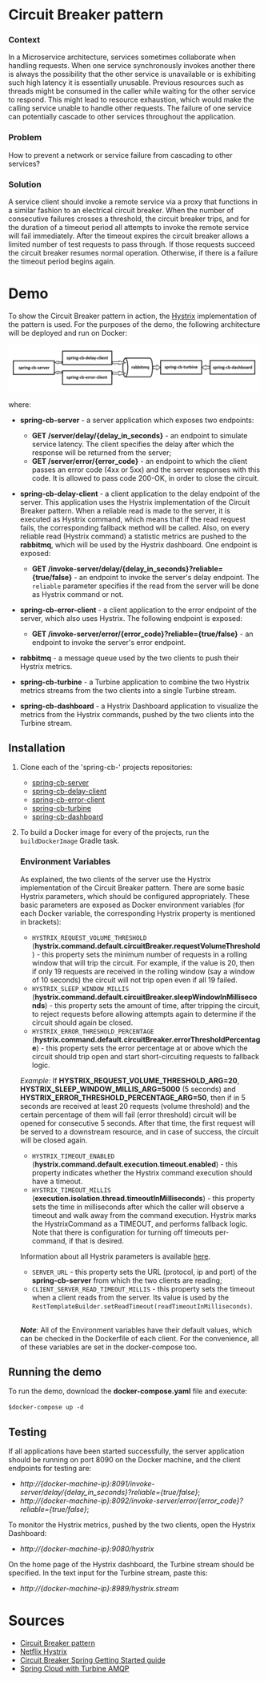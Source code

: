 # Circuit Breaker pattern
### Context
In a Microservice architecture, services sometimes collaborate when handling requests. When one service synchronously invokes another there is always the possibility that the other service is unavailable or is exhibiting such high latency it is essentially unusable. Previous resources such as threads might be consumed in the caller while waiting for the other service to respond. This might lead to resource exhaustion, which would make the calling service unable to handle other requests. The failure of one service can potentially cascade to other services throughout the application.

### Problem
How to prevent a network or service failure from cascading to other services?

### Solution
A service client should invoke a remote service via a proxy that functions in a similar fashion to an electrical circuit breaker. When the number of consecutive failures crosses a threshold, the circuit breaker trips, and for the duration of a timeout period all attempts to invoke the remote service will fail immediately. After the timeout expires the circuit breaker allows a limited number of test requests to pass through. If those requests succeed the circuit breaker resumes normal operation. Otherwise, if there is a failure the timeout period begins again.

# Demo
To show the Circuit Breaker pattern in action, the [Hystrix](https://github.com/Netflix/hystrix) implementation of the pattern is used. For the purposes of the demo, the following architecture will be deployed and run on Docker:

<img src="https://github.com/mrusanov/spring-cb-hystrix/blob/master/spring-cb-hystrix-demo.png"/>

where:
 - **spring-cb-server** - a server application which exposes two endpoints:
   - **GET /server/delay/{delay_in_seconds}** - an endpoint to simulate service latency. The client specifies the delay after which the response will be returned from the server;
   - **GET /server/error/{error_code}** - an endpoint to which the client passes an error code (4xx or 5xx) and the server responses with this code. It is allowed to pass code 200-OK, in order to close the circuit.
 
 - **spring-cb-delay-client** - a client application to the delay endpoint of the server. This application uses the Hystrix implementation of the Circuit Breaker pattern. When a reliable read is made to the server, it is executed as Hystrix command, which means that if the read request fails, the corresponding fallback method will be called. Also, on every reliable read (Hystrix command) a statistic metrics are pushed to the **rabbitmq**, which will be used by the Hystrix dashboard. 
 One endpoint is exposed:
   - **GET /invoke-server/delay/{delay_in_seconds}?reliable={true/false}** - an endpoint to invoke the server's delay endpoint. The `reliable` parameter specifies if the read from the server will be done as Hystrix command or not.
     
 - **spring-cb-error-client** - a client application to the error endpoint of the server, which also uses Hystrix. The following endpoint is exposed:
   - **GET /invoke-server/error/{error_code}?reliable={true/false}** - an endpoint to invoke the server's error endpoint.
   
 - **rabbitmq** - a message queue used by the two clients to push their Hystrix metrics.
 
 - **spring-cb-turbine** - a Turbine application to combine the two Hystrix metrics streams from the two clients into a single Turbine stream. 

 - **spring-cb-dashboard** - a Hystrix Dashboard application to visualize the metrics from the Hystrix commands, pushed by the two clients into the Turbine stream.
 
## Installation 
1) Clone each of the 'spring-cb-' projects repositories:
   - [spring-cb-server](https://github.com/mrusanov/spring-cb-server)
   - [spring-cb-delay-client](https://github.com/mrusanov/spring-cb-delay-client)
   - [spring-cb-error-client](https://github.com/mrusanov/spring-cb-error-client)
   - [spring-cb-turbine](https://github.com/mrusanov/spring-cb-turbine)
   - [spring-cb-dashboard](https://github.com/mrusanov/spring-cb-dashboard)
 
2) To build a Docker image for every of the projects, run the `buildDockerImage` Gradle task.
   
   ### Environment Variables
   As explained, the two clients of the server use the Hystrix implementation of the Circuit Breaker pattern. There are some basic Hystrix parameters, which should be configured appropriately. These basic parameters are exposed as Docker environment variables (for each Docker variable, the corresponding Hystrix property is mentioned in brackets):
   - `HYSTRIX_REQUEST_VOLUME_THRESHOLD` (**hystrix.command.default.circuitBreaker.requestVolumeThreshold**) - this property sets the minimum number of requests in a rolling window that will trip the circuit.
      For example, if the value is 20, then if only 19 requests are received in the rolling window (say a window of 10 seconds) the circuit will not trip open even if all 19 failed.
   - `HYSTRIX_SLEEP_WINDOW_MILLIS` (**hystrix.command.default.circuitBreaker.sleepWindowInMilliseconds**) - this property sets the amount of time, after tripping the circuit, to reject requests before allowing attempts again to determine if the circuit should again be closed.
   - `HYSTRIX_ERROR_THRESHOLD_PERCENTAGE` (**hystrix.command.default.circuitBreaker.errorThresholdPercentage**) - this property sets the error percentage at or above which the circuit should trip open and start short-circuiting requests to fallback logic.
   
   *Example:* If **HYSTRIX_REQUEST_VOLUME_THRESHOLD_ARG=20**, **HYSTRIX_SLEEP_WINDOW_MILLIS_ARG=5000** (5 seconds) and **HYSTRIX_ERROR_THRESHOLD_PERCENTAGE_ARG=50**, then if in 5 seconds are received at least 20 requests (volume threshold) and the certain percentage of them will fail (error threshold) circuit will be opened for consecutive 5 seconds. After that time, the first request will be served to a downstream resource, and in case of success, the circuit will be closed again.
   
   - `HYSTRIX_TIMEOUT_ENABLED` (**hystrix.command.default.execution.timeout.enabled**) - this property indicates whether the Hystrix command execution should have a timeout.
   - `HYSTRIX_TIMEOUT_MILLIS` (**execution.isolation.thread.timeoutInMilliseconds**) - this property sets the time in milliseconds after which the caller will observe a timeout and walk away from the command execution. Hystrix marks the HystrixCommand as a TIMEOUT, and performs fallback logic. Note that there is configuration for turning off timeouts per-command, if that is desired.
   
   Information about all Hystrix parameters is available [here](https://github.com/Netflix/Hystrix/wiki/Configuration).
   
   - `SERVER_URL` - this property sets the URL (protocol, ip and port) of the **spring-cb-server** from which the two clients are reading;
   - `CLIENT_SERVER_READ_TIMEOUT_MILLIS` - this property sets the timeout when a client reads from the server. Its value is used by the `RestTemplateBuilder.setReadTimeout(readTimeoutInMilliseconds)`. <br><br>
    
   _**Note**_: All of the Environment variables have their default values, which can be checked in the Dockerfile of each client. For the convenience, all of these variables are set in the docker-compose too.
  
  ## Running the demo
  To run the demo, download the **docker-compose.yaml** file and execute:
  
  `$docker-compose up -d`
  
  ## Testing
  If all applications have been started successfully, the server application should be running on port 8090 on the Docker machine, and the client endpoints for testing are:
   - _http://{docker-machine-ip}:8091/invoke-server/delay/{delay_in_seconds}?reliable={true/false}_;
   - _http://{docker-machine-ip}:8092/invoke-server/error/{error_code}?reliable={true/false}_;
   
  To monitor the Hystrix metrics, pushed by the two clients, open the Hystrix Dashboard:
   - _http://{docker-machine-ip}:9080/hystrix_
   
  On the home page of the Hystrix dashboard, the Turbine stream should be specified. In the text input for the Turbine stream, paste this:
   - _http://{docker-machine-ip}:8989/hystrix.stream_
   
# Sources
 - [Circuit Breaker pattern](https://microservices.io/patterns/reliability/circuit-breaker.html)
 - [Netflix Hystrix](https://github.com/Netflix/hystrix)
 - [Circuit Breaker Spring Getting Started guide](https://spring.io/guides/gs/circuit-breaker/)
 - [Spring Cloud with Turbine AMQP](http://www.java-allandsundry.com/2016/05/spring-cloud-with-turbine-amqp.html)
